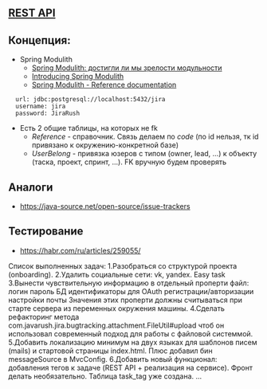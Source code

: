 ## [REST API](http://localhost:8080/doc)

## Концепция:

- Spring Modulith
    - [Spring Modulith: достигли ли мы зрелости модульности](https://habr.com/ru/post/701984/)
    - [Introducing Spring Modulith](https://spring.io/blog/2022/10/21/introducing-spring-modulith)
    - [Spring Modulith - Reference documentation](https://docs.spring.io/spring-modulith/docs/current-SNAPSHOT/reference/html/)

```
  url: jdbc:postgresql://localhost:5432/jira
  username: jira
  password: JiraRush
```

- Есть 2 общие таблицы, на которых не fk
    - _Reference_ - справочник. Связь делаем по _code_ (по id нельзя, тк id привязано к окружению-конкретной базе)
    - _UserBelong_ - привязка юзеров с типом (owner, lead, ...) к объекту (таска, проект, спринт, ...). FK вручную будем
      проверять

## Аналоги

- https://java-source.net/open-source/issue-trackers

## Тестирование

- https://habr.com/ru/articles/259055/

Список выполненных задач:
1.Разобраться со структурой проекта (onboarding).
2.Удалить социальные сети: vk, yandex. Easy task
3.Вынести чувствительную информацию в отдельный проперти файл:
логин
пароль БД
идентификаторы для OAuth регистрации/авторизации
настройки почты
Значения этих проперти должны считываться при старте сервера из переменных окружения машины.
4.Сделать рефакторинг метода com.javarush.jira.bugtracking.attachment.FileUtil#upload чтоб он 
использовал современный подход для работы с файловой системмой.
5.Добавить локализацию минимум на двух языках для шаблонов писем (mails) и стартовой страницы index.html.
Плюс добавил бин messageSource в MvcConfig.
6.Добавить новый функционал: добавления тегов к задаче (REST API + реализация на сервисе). Фронт делать необязательно. 
Таблица task_tag уже создана.
...